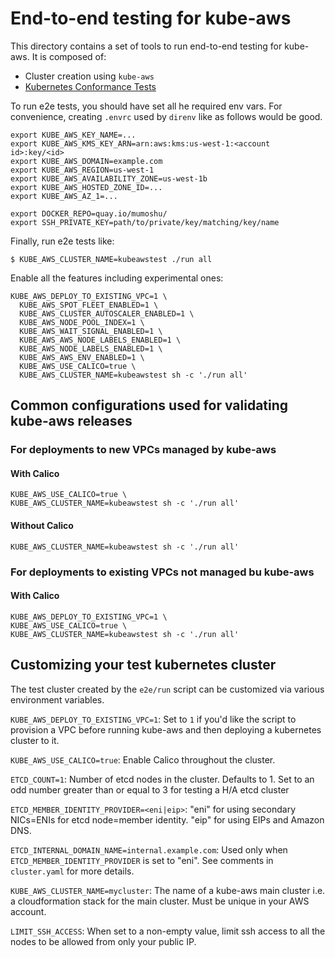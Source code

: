 # End-to-end testing for kube-aws

This directory contains a set of tools to run end-to-end testing for kube-aws.
It is composed of:

* Cluster creation using `kube-aws`
* [Kubernetes Conformance Tests](https://github.com/kubernetes/kubernetes/blob/master/docs/devel/e2e-tests.md#conformance-tests)

To run e2e tests, you should have set all he required env vars.
For convenience, creating `.envrc` used by `direnv` like as follows would be good.

```
export KUBE_AWS_KEY_NAME=...
export KUBE_AWS_KMS_KEY_ARN=arn:aws:kms:us-west-1:<account id>:key/<id>
export KUBE_AWS_DOMAIN=example.com
export KUBE_AWS_REGION=us-west-1
export KUBE_AWS_AVAILABILITY_ZONE=us-west-1b
export KUBE_AWS_HOSTED_ZONE_ID=...
export KUBE_AWS_AZ_1=...

export DOCKER_REPO=quay.io/mumoshu/
export SSH_PRIVATE_KEY=path/to/private/key/matching/key/name
```

Finally, run e2e tests like:

```
$ KUBE_AWS_CLUSTER_NAME=kubeawstest ./run all
```

Enable all the features including experimental ones:

```
KUBE_AWS_DEPLOY_TO_EXISTING_VPC=1 \
  KUBE_AWS_SPOT_FLEET_ENABLED=1 \
  KUBE_AWS_CLUSTER_AUTOSCALER_ENABLED=1 \
  KUBE_AWS_NODE_POOL_INDEX=1 \
  KUBE_AWS_WAIT_SIGNAL_ENABLED=1 \
  KUBE_AWS_AWS_NODE_LABELS_ENABLED=1 \
  KUBE_AWS_NODE_LABELS_ENABLED=1 \
  KUBE_AWS_AWS_ENV_ENABLED=1 \
  KUBE_AWS_USE_CALICO=true \
  KUBE_AWS_CLUSTER_NAME=kubeawstest sh -c './run all'
```

## Common configurations used for validating kube-aws releases

### For deployments to new VPCs managed by kube-aws

#### With Calico

```
KUBE_AWS_USE_CALICO=true \
KUBE_AWS_CLUSTER_NAME=kubeawstest sh -c './run all'
```

#### Without Calico

```
KUBE_AWS_CLUSTER_NAME=kubeawstest sh -c './run all'
```

### For deployments to existing VPCs not managed bu kube-aws

#### With Calico

```
KUBE_AWS_DEPLOY_TO_EXISTING_VPC=1 \
KUBE_AWS_USE_CALICO=true \
KUBE_AWS_CLUSTER_NAME=kubeawstest sh -c './run all'
```

## Customizing your test kubernetes cluster

The test cluster created by the `e2e/run` script can be customized via various environment variables.

`KUBE_AWS_DEPLOY_TO_EXISTING_VPC=1`: Set to `1` if you'd like the script to provision a VPC before running kube-aws and then deploying a kubernetes cluster to it.

`KUBE_AWS_USE_CALICO=true`: Enable Calico throughout the cluster.

`ETCD_COUNT=1`: Number of etcd nodes in the cluster. Defaults to 1. Set to an odd number greater than or equal to 3 for testing a H/A etcd cluster

`ETCD_MEMBER_IDENTITY_PROVIDER=<eni|eip>`: "eni" for using secondary NICs=ENIs for etcd node=member identity. "eip" for using EIPs and Amazon DNS.

`ETCD_INTERNAL_DOMAIN_NAME=internal.example.com`: Used only when `ETCD_MEMBER_IDENTITY_PROVIDER` is set to "eni". See comments in `cluster.yaml` for more details.

`KUBE_AWS_CLUSTER_NAME=mycluster`: The name of a kube-aws main cluster i.e. a cloudformation stack for the main cluster. Must be unique in your AWS account.

`LIMIT_SSH_ACCESS`: When set to a non-empty value, limit ssh access to all the nodes to be allowed from only your public IP.
